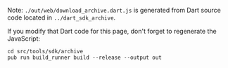 Note: `./out/web/download_archive.dart.js` is generated from Dart source code located in `../dart_sdk_archive`.

If you modify that Dart code for this page, don't forget to regenerate
the JavaScript:

    cd src/tools/sdk/archive
    pub run build_runner build --release --output out
